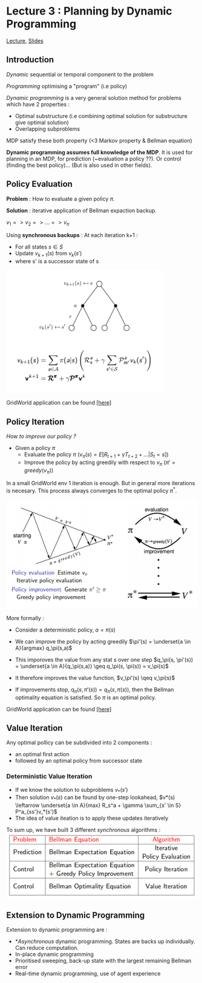 # Lecture 3 : Planning by Dynamic Programming

[Lecture](https://www.youtube.com/watch?v=Nd1-UUMVfz4), [Slides](http://www0.cs.ucl.ac.uk/staff/d.silver/web/Teaching_files/DP.pdf)

## Introduction

*Dynamic* sequential or temporal component to the problem

*Programming* optimising a "program" (i.e policy)

*Dynamic programming* is a very general solution method for problems which have 2 properties :
* Optimal substructure (i.e combining optimal solution for substructure give optimal solution)
* Overlapping subproblems

MDP satisfy these both property (<3 Markov property & Bellman equation)

**Dynamic programming assumes full knowledge of the MDP**. It is used for planning in an MDP, for prediction (~evaluation a policy ??). Or control (finding the best policy)... (But is also used in other fields).

## Policy Evaluation

**Problem** : How to evaluate a given policy $\pi$.

**Solution** : iterative application of Bellman expaction backup.

$v_1 => v_2 => ... => v_\pi$

Using **synchronous backups** :
At each iteration k+1 :
* For all states $s \in S$
* Update $v_{k+1}(s)$ from $v_k(s')$
* where s' is a successor state of s


<img src='images/policy_evaluation.PNG'>

GridWorld application can be found [[here]](./Applications/policy_evaluation_grid_world.py)

## Policy Iteration

*How to improve our policy ?*

* Given a policy $\pi$
    * Evaluate the policy $\pi$ ($v_\pi(s) = E[R_{t+1} + \gamma T_{t+2} + ... | S_t = s]$)
    * Improve the policy by acting greedily with respect to $v_\pi$ ($\pi' = greedy(v_\pi)$)

In a small GridWorld env 1 iteration is enough. But in general more iterations is necesary.
This process always converges to the optimal policy $\pi^*$.

<img src='./images/policy_iteration.PNG'>


More formally :

* Consider a deterministic policy, $a = \pi(s)$
* We can improve the policy by acting greedily $\pi'(s) = \underset{a \in A}{argmax} q_\pi(s,a)$
* This imporoves the value from any stat s over one step
$q_\pi(s, \pi'(s)) = \underset{a \in A}{q_\pi(s,a)} \geq q_\pi(s, \pi(s)) = v_\pi(s)$

* It therefore improves the value function, $v_\pi'(s) \qeq v_\pi(s)$
* If improvements stop, q$_\pi(s, \pi'(s)) = q_\pi(s , \pi(s))$, then the Bellman optimality equation is satisfied. So $\pi$ is an optimal policy.

GridWorld application can be found [[here]](./Applications/policy-iteration_grid_world.py)

## Value Iteration

Any optimal pollicy can be subdivided into 2 components :
* an optimal first action
* followed by an optimal policy from successor state

### Deterministic Value Iteration

* If we know the solution to subproblems $v_*(s')$
* Then solution $v_*(s)$ can be found by one-step lookahead, $v*(s) \leftarrow \underset{a \in A}{max} R_s^a + \gamma \sum_{s' \in S} P^a_{ss'}v_*(s')$
* The idea of value iteation is to apply these updates iteratively

To sum up, we have built 3 different *synchronous* algorithms : 
<img src='images/sum_up_lecture3.png'>

## Extension to Dynamic Programming 

Extension to dynamic programming are :
*  **Asynchronous* dynamic programming. States are backs up individually. Can reduce computation.
* In-place dynamic programming
* Prioritised sweeping, back-up state with the largest remaining Bellman error
* Real-time dynamic programming, use of agent experience 
